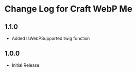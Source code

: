 # Change Log for Craft WebP Me
## 1.1.0
+ Added IsWebPSupported twig function

## 1.0.0
+ Initial Release
